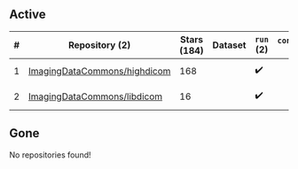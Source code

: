 ## Active
| # | Repository (2) | Stars (184) | Dataset | `run` (2) | `containers-run` | Last Modified |
| --- | --- | --- | --- | --- | --- | --- |
| 1 | [ImagingDataCommons/highdicom](https://github.com/ImagingDataCommons/highdicom) | 168 |  | :heavy_check_mark: |  | 2024-08-21 00:48:36+00:00 |
| 2 | [ImagingDataCommons/libdicom](https://github.com/ImagingDataCommons/libdicom) | 16 |  | :heavy_check_mark: |  | 2024-08-10 12:58:51+00:00 |

## Gone
No repositories found!
